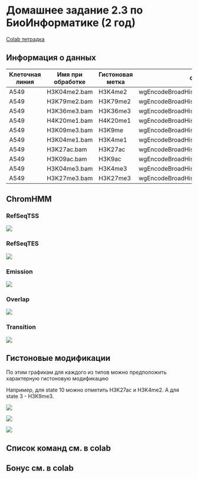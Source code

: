 # Домашнее задание 2.3 по БиоИнформатике (2 год)

[Colab тетрадка](https://colab.research.google.com/drive/1MswHuv45z_HzwXJzdwDs1ZU4T3NSL61p?usp=sharing)

## Информация о данных 

Клеточная линия | Имя при обработке | Гистоновая метка | Файл с гистоновой меткой  
--- | --- | --- | ---
A549 | H3K04me2.bam | H3K4me2   | wgEncodeBroadHistoneA549H3k04me2Dex100nmAlnRep1.bam 
A549 | H3K79me2.bam | H3K79me2  | wgEncodeBroadHistoneA549H3k79me2Dex100nmAlnRep1.bam 
A549 | H3K36me3.bam | H3K36me3  | wgEncodeBroadHistoneA549H3k36me3Dex100nmAlnRep1.bam
A549 | H4K20me1.bam | H4K20me1  | wgEncodeBroadHistoneA549H4k20me1Etoh02AlnRep1.bam
A549 | H3K09me3.bam | H3K9me    | wgEncodeBroadHistoneA549H3k09me3Etoh02AlnRep1.bam
A549 | H3K04me1.bam | H3K4me1   | wgEncodeBroadHistoneA549H3k04me1Dex100nmAlnRep1.bam
A549 | H3K27ac.bam  | H3K27ac   | wgEncodeBroadHistoneA549H3k27acDex100nmAlnRep1.bam
A549 | H3K09ac.bam  | H3K9ac    | wgEncodeBroadHistoneA549H3k09acEtoh02AlnRep1.bam
A549 | H3K04me3.bam | H3K4me3   | wgEncodeBroadHistoneA549H3k04me3Dex100nmAlnRep1.bam
A549 | H3K27me3.bam | H3K27me3  | wgEncodeBroadHistoneA549H3k27me3Dex100nmAlnRep1.bam

## ChromHMM

### RefSeqTSS
![](/data/A549_10_RefSeqTSS_neighborhood.png)

### RefSeqTES
![](/data/A549_10_RefSeqTES_neighborhood.png)

### Emission
![](/data/emissions_10.png)

### Overlap
![](/data/A549_10_overlap.png)

### Transition
![](/data/transitions_10.png)

## Гистоновые модификации

По этим графикам для каждого из типов можно предположить характерную гистоновую модификацию

Например, для state 10 можно отметить H3K27ac и H3K4me2. А для state 3 - H3K9me3.

![](/data/graph.png)

![](/data/graph2.png)

![](/data/graph3.png)

## Список команд см. в colab

## Бонус см. в colab
